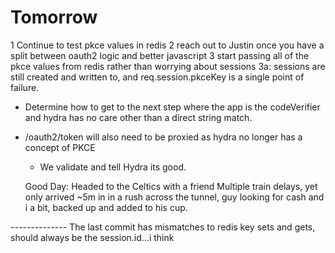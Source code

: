 # Tomorrow

1 Continue to test pkce values in redis
2 reach out to Justin once you have a split between oauth2 logic and better javascript
3 start passing all of the pkce values from redis rather than worrying about sessions
    3a: sessions are still created and written to, and req.session.pkceKey is a single point of failure.

- Determine how to get to the next step where the app is the codeVerifier and hydra has no care
    other than a direct string match.

- /oauth2/token will also need to be proxied as hydra no longer has a concept of PKCE
  - We validate and tell Hydra its good.


  Good Day:
  Headed to the Celtics with a friend
    Multiple train delays, yet only arrived ~5m in
    in a rush across the tunnel, guy looking for cash and i a bit, backed up and added to his cup.





-------------- The last commit has mismatches to redis key sets and gets, should always be the session.id...i think
